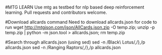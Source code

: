 #MTG LEARN
Use mtg as testbed for nlp based deep reinforcement learning.
Pull requests and contributors welcome.

#Download allcards command
Need to download allcards.json for code to run
wget http://mtgjson.com/json/AllCards.json.zip -O temp.zip; unzip -p temp.zip | python -m json.tool > allcards.json; rm temp.zip

#Search through allcards.json (using sed)
sed -n /Black\ Lotus/,/},/p allcards.json
sed -n /Ranging Raptors/,/},/p allcards.json
